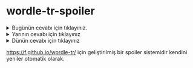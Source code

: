 # wordle-tr-spoiler

<details>
  <summary>Bugünün cevabı için tıklayınız.</summary>
  <br>
    <b> hazar </b>
</details>

<details>
  <summary>Yarının cevabı için tıklayınız</summary>
  <br>
   <b> dönüm </b>
</details>

<details>
  <summary>Dünün cevabı için tıklayınız </summary>
  <br>
  <b> korku </b>
</details>

https://f.github.io/wordle-tr/ için geliştirilmiş bir spoiler sistemidir kendini yeniler otomatik olarak.

